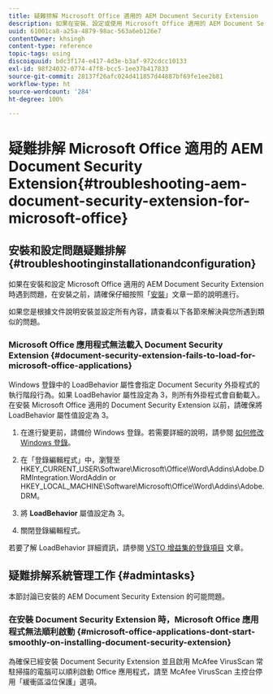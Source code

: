 ```yaml
---
title: 疑難排解 Microsoft Office 適用的 AEM Document Security Extension
description: 如果在安裝、設定或使用 Microsoft Office 適用的 AEM Document Security Extension 時遇到問題，請按照本文件所列的說明進行操作。
uuid: 61001ca8-a25a-4879-98ac-563a6eb126e7
contentOwner: khsingh
content-type: reference
topic-tags: using
discoiquuid: bdc3f174-e417-4d3e-b3af-972cdcc10133
exl-id: 98f24032-0774-47f8-bcc5-1ee37b417833
source-git-commit: 28137f26afc024d411857d44887bf69fe1ee2b81
workflow-type: ht
source-wordcount: '284'
ht-degree: 100%

---
```


# 疑難排解 Microsoft Office 適用的 AEM Document Security Extension{#troubleshooting-aem-document-security-extension-for-microsoft-office}

## 安裝和設定問題疑難排解 {#troubleshootinginstallationandconfiguration}

如果在安裝和設定 Microsoft Office 適用的 AEM Document Security Extension 時遇到問題，在安裝之前，請確保仔細按照「[安裝](installing-configuring-aemdsext.md)」文章一節的說明進行。

如果您是根據文件說明安裝並設定所有內容，請查看以下各節來解決與您所遇到類似的問題。

### Microsoft Office 應用程式無法載入 Document Security Extension {#document-security-extension-fails-to-load-for-microsoft-office-applications}

Windows 登錄中的 LoadBehavior 屬性會指定 Document Security 外掛程式的執行階段行為。如果 LoadBehavior 屬性設定為 3，則所有外掛程式會自動載入。在安裝 Microsoft Office 適用的 Document Security Extension 以前，請確保將 LoadBehavior 屬性值設定為 3。

1. 在進行變更前，請備份 Windows 登錄。若需要詳細的說明，請參閱 [如何修改 Windows 登錄](https://support.microsoft.com/en-us/kb/136393)。
1. 在「登錄編輯程式」中，瀏覽至 HKEY_CURRENT_USER\Software\Microsoft\Office\Word\Addins\Adobe.DRMIntegration.WordAddin or HKEY_LOCAL_MACHINE\Software\Microsoft\Office\Word\Addins\Adobe.DRM。
1. 將 **LoadBehavior** 屬值設定為 3。

1. 關閉登錄編輯程式。

若要了解 LoadBehavior 詳細資訊，請參閱 [VSTO 增益集的登錄項目](https://msdn.microsoft.com/en-us/library/bb386106.aspx#LoadBehavior) 文章。

## 疑難排解系統管理工作 {#admintasks}

本節討論已安裝的 AEM Document Security Extension 的可能問題。

### 在安裝 Document Security Extension 時，Microsoft Office 應用程式無法順利啟動 {#microsoft-office-applications-dont-start-smoothly-on-installing-document-security-extension}

為確保已經安裝 Document Security Extension 並且啟用 McAfee VirusScan 常駐掃描的電腦可以順利啟動 Office 應用程式，請至 McAfee VirusScan 主控台停用「緩衝區溢位保護」選項。
